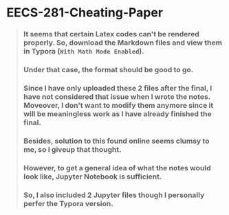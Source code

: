 # EECS-281-Cheating-Paper
> ### It seems that certain Latex codes can't be rendered properly. So, download the Markdown files and view them in Typora (```With Math Mode Enabled```).
> ### Under that case, the format should be good to go.
> ### Since I have only uploaded these 2 files after the final, I have not considered that issue when I wrote the notes. Moveover, I don't want to modify them anymore since it will be meaningless work as I have already finished the final.
> ### Besides, solution to this found online seems clumsy to me, so I giveup that thought.
> ### However, to get a general idea of what the notes would look like, Jupyter Notebook is sufficient.
> ### So, I also included 2 Jupyter files though I personally perfer the Typora version.
